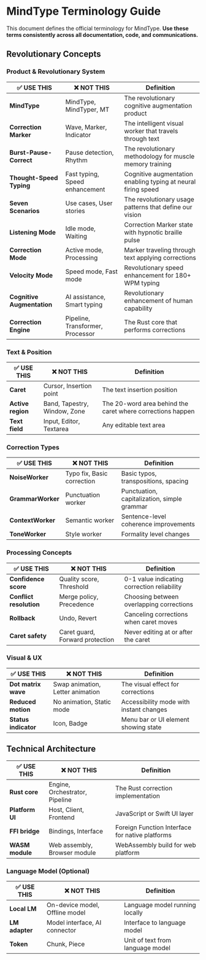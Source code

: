 <!--══════════════════════════════════════════════════
  ╔══════════════════════════════════════════════════════╗
  ║  ░  T E R M I N O L O G Y   G U I D E  ░░░░░░░░░░░░  ║
  ║                                                      ║
  ║                                                      ║
  ║                                                      ║
  ║                                                      ║
  ║           ⌌╌ P L A C E H O L D E R ╌╌⌍              ║
  ║                                                      ║
  ║                                                      ║
  ║                                                      ║
  ║                                                      ║
  ╚══════════════════════════════════════════════════════╝
    • WHAT ▸ Standardized terminology for MindType
    • WHY  ▸ Consistency across documentation and code
    • HOW  ▸ Use these terms everywhere, no exceptions
-->

# MindType Terminology Guide

This document defines the official terminology for MindType. **Use these terms consistently across all documentation, code, and communications.**

## Revolutionary Concepts

### Product & Revolutionary System

| ✅ **USE THIS** | ❌ **NOT THIS** | **Definition** |
|-----------------|----------------|----------------|
| **MindType** | MindType, MindTyper, MT | The revolutionary cognitive augmentation product |
| **Correction Marker** | Wave, Marker, Indicator | The intelligent visual worker that travels through text |
| **Burst-Pause-Correct** | Pause detection, Rhythm | The revolutionary methodology for muscle memory training |
| **Thought-Speed Typing** | Fast typing, Speed enhancement | Cognitive augmentation enabling typing at neural firing speed |
| **Seven Scenarios** | Use cases, User stories | The revolutionary usage patterns that define our vision |
| **Listening Mode** | Idle mode, Waiting | Correction Marker state with hypnotic braille pulse |
| **Correction Mode** | Active mode, Processing | Marker traveling through text applying corrections |
| **Velocity Mode** | Speed mode, Fast mode | Revolutionary speed enhancement for 180+ WPM typing |
| **Cognitive Augmentation** | AI assistance, Smart typing | Revolutionary enhancement of human capability |
| **Correction Engine** | Pipeline, Transformer, Processor | The Rust core that performs corrections |

### Text & Position

| ✅ **USE THIS** | ❌ **NOT THIS** | **Definition** |
|-----------------|----------------|----------------|
| **Caret** | Cursor, Insertion point | The text insertion position |
| **Active region** | Band, Tapestry, Window, Zone | The 20-word area behind the caret where corrections happen |
| **Text field** | Input, Editor, Textarea | Any editable text area |

### Correction Types

| ✅ **USE THIS** | ❌ **NOT THIS** | **Definition** |
|-----------------|----------------|----------------|
| **NoiseWorker** | Typo fix, Basic correction | Basic typos, transpositions, spacing |
| **GrammarWorker** | Punctuation worker | Punctuation, capitalization, simple grammar |
| **ContextWorker** | Semantic worker | Sentence-level coherence improvements |
| **ToneWorker** | Style worker | Formality level changes |

### Processing Concepts

| ✅ **USE THIS** | ❌ **NOT THIS** | **Definition** |
|-----------------|----------------|----------------|
| **Confidence score** | Quality score, Threshold | 0-1 value indicating correction reliability |
| **Conflict resolution** | Merge policy, Precedence | Choosing between overlapping corrections |
| **Rollback** | Undo, Revert | Canceling corrections when caret moves |
| **Caret safety** | Caret guard, Forward protection | Never editing at or after the caret |

### Visual & UX

| ✅ **USE THIS** | ❌ **NOT THIS** | **Definition** |
|-----------------|----------------|----------------|
| **Dot matrix wave** | Swap animation, Letter animation | The visual effect for corrections |
| **Reduced motion** | No animation, Static mode | Accessibility mode with instant changes |
| **Status indicator** | Icon, Badge | Menu bar or UI element showing state |

## Technical Architecture

| ✅ **USE THIS** | ❌ **NOT THIS** | **Definition** |
|-----------------|----------------|----------------|
| **Rust core** | Engine, Orchestrator, Pipeline | The Rust correction implementation |
| **Platform UI** | Host, Client, Frontend | JavaScript or Swift UI layer |
| **FFI bridge** | Bindings, Interface | Foreign Function Interface for native platforms |
| **WASM module** | Web assembly, Browser module | WebAssembly build for web platform |

### Language Model (Optional)

| ✅ **USE THIS** | ❌ **NOT THIS** | **Definition** |
|-----------------|----------------|----------------|
| **Local LM** | On-device model, Offline model | Language model running locally |
| **LM adapter** | Model interface, AI connector | Interface to language model |
| **Token** | Chunk, Piece | Unit of text from language model |

<!-- DOC META: VERSION=1.0 | UPDATED=2025-09-17T20:45:45Z -->
